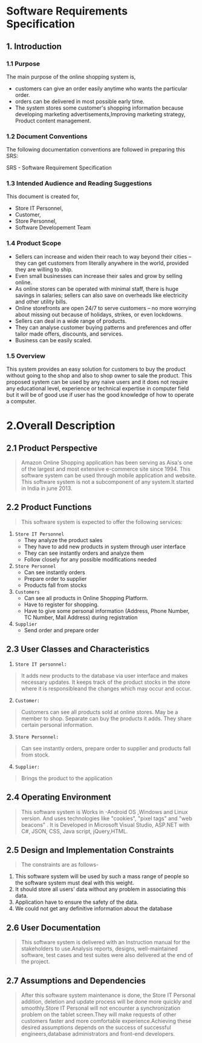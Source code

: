 # Software Requirements Specification

## **1. Introduction**
### 1.1 Purpose
The main purpose of the online shopping system is,
- customers can give an order easily anytime who wants the particular order.
- orders can be delivered in most possible early time.
- The system stores some customer's shopping information because developing marketing advertisements,Improving marketing strategy, Product content management.

### 1.2 Document Conventions
The following documentation conventions are followed in preparing this SRS:

  SRS - Software Requirement Specification
  
  
### 1.3 Intended Audience and Reading Suggestions
This document is created for,
- Store IT Personnel,
- Customer,
- Store Personnel,
- Software Developement Team

### 1.4 Product Scope
- Sellers can increase and widen their reach to way beyond their cities – they can get customers from literally anywhere in the world, provided they are willing to ship.
- Even small businesses can increase their sales and grow by selling online.
- As online stores can be operated with minimal staff, there is huge savings in salaries; sellers can also save on overheads like electricity and other utility bills.
- Online storefronts are open 24/7 to serve customers – no more worrying about missing out because of holidays, strikes, or even lockdowns.
- Sellers can deal in a wide range of products.
- They can analyse customer buying patterns and preferences and offer tailor made offers, discounts, and services.
- Business can be easily scaled.

### 1.5 Overview
This system provides an easy solution for customers to buy the product without going to the shop and also to shop owner to sale the product.
This proposed system can be used by any naive users and it does not require any educational level, experience or technical expertise in computer field but it will be of good use if user has the good knowledge of how to operate a computer.

# 2.Overall Description
## 2.1 Product Perspective
>Amazon Online Shopping application  has been serving as Aisa's one of the largest and most extensive e-commerce site since 1994. This software system can be used through mobile application and website. This software system is not a subcomponent of any system.It started in India in june 2013.
## 2.2 Product Functions
>This software system is expected to offer the following services:
1. `Store IT Personnel`
    * They analyze the product sales
    * They have to add new products in system through user interface
    * They can see instantly orders and analyze them
    * Follow closely for any possible modifications needed
2.  `Store Personnel`
    * Can see instantly orders
    * Prepare order to supplier
    * Products fall from stocks
3.  `Customers`
    * Can see all products in Online Shopping Platform.
    * Have to register for shopping. 
    * Have to give some personal information (Address, Phone Number, TC Number, Mail Address)  during registration
4.  `Supplier`
    * Send order and prepare order
## 2.3 User Classes and Characteristics
1. `Store IT personnel:`
>It adds new products to the database via user interface and makes necessary updates. It keeps track of the product stocks in the store where it is responsibleand the changes which may occur and occur.
2. `Customer:`
>Customers can see all products sold at online stores. May be a member to shop. Separate  can buy the products it adds. They share certain personal information.
3. `Store Personnel:`
>Can see instantly orders, prepare order to supplier and products fall from stock.

4. `Supplier:`
>Brings the product to the application

## 2.4 Operating Environment
>This software system is  Works in -Android OS ,Windows and  Linux  version. And uses technologies like "cookies", "pixel tags" and "web beacons" . It is Developed in Microsoft Visual Studio, ASP.NET with C#, JSON, CSS, Java script, jQuery,HTML.
## 2.5 Design and Implementation Constraints
> The constraints are as follows-
1. This software system will be used by such a mass range of people so the software system must deal with this weight.
2. It should store all users' data without any  problem in associating this data.
3. Application have to ensure the safety of the data.
4. We could not get any definitive information about the database

## 2.6 User Documentation
>This software system is delivered with an Instruction manual for the stakeholders to use.Analysis reports, designs, well-maintained software, test cases and test suites were also delivered at the end of the project.
## 2.7 Assumptions and Dependencies
>After this software system maintenance is done, the Store IT Personal addition, deletion and update process will be done more quickly and smoothly.Store IT Personal will not encounter a synchronization problem on the tablet screen.They will make requests of other customers faster and more comfortable experience.Achieving these desired assumptions depends on the success of successful engineers,database administrators and front-end developers.
